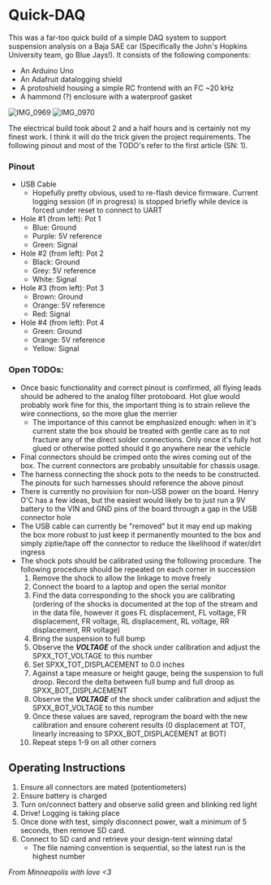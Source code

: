 # Quick-DAQ

This was a far-too quick build of a simple DAQ system to support suspension analysis on a Baja SAE car (Specifically the John's Hopkins University team, go Blue Jays!). It consists of the following components:
- An Arduino Uno
- An Adafruit datalogging shield
- A protoshield housing a simple RC frontend with an FC ~20 kHz
- A hammond (?) enclosure with a waterproof gasket  

![IMG_0969](https://user-images.githubusercontent.com/21182349/169952004-6e6a3786-f026-4905-a3f6-38cc38ba333e.JPEG)
![IMG_0970](https://user-images.githubusercontent.com/21182349/169952006-84fe9d98-78cb-4266-bde6-59bf2d5e0d51.JPEG)


The electrical build took about 2 and a half hours and is certainly not my finest work. I think it will do the trick given the project requirements. The following pinout and most of the TODO's refer to the first article (SN: 1). 

### Pinout
- USB Cable  
    - Hopefully pretty obvious, used to re-flash device firmware. Current logging session (if in progress) is stopped briefly while device is forced under reset to connect to UART
- Hole #1 (from left): Pot 1  
    - Blue: Ground
    - Purple: 5V reference
    - Green: Signal
- Hole #2 (from left): Pot 2  
    - Black: Ground
    - Grey: 5V reference
    - White: Signal
- Hole #3 (from left): Pot 3  
    - Brown: Ground
    - Orange: 5V reference
    - Red: Signal
- Hole #4 (from left): Pot 4  
    - Green: Ground
    - Orange: 5V reference
    - Yellow: Signal

### Open TODOs:
- Once basic functionality and correct pinout is confirmed, all flying leads should be adhered to the analog filter protoboard. Hot glue would probably work fine for this, the important thing is to strain relieve the wire connections, so the more glue the merrier
    - The importance of this cannot be emphasized enough: when in it's current state the box should be treated with gentle care as to not fracture any of the direct solder connections. Only once it's fully hot glued or otherwise potted should it go anywhere near the vehicle
- Final connectors should be crimped onto the wires coming out of the box. The current connectors are probably unsuitable for chassis usage.
- The harness connecting the shock pots to the needs to be constructed. The pinouts for such harnesses should reference the above pinout
- There is currently no provision for non-USB power on the board. Henry O'C has a few ideas, but the easiest would likely be to just run a 9V battery to the VIN and GND pins of the board through a gap in the USB connector hole
- The USB cable can currently be "removed" but it may end up making the box more robust to just keep it permanently mounted to the box and simply ziptie/tape off the connector to reduce the likelihood if water/dirt ingress
- The shock pots should be calibrated using the following procedure. The following procedure should be repeated on each corner in succession
    1. Remove the shock to allow the linkage to move freely
    2. Connect the board to a laptop and open the serial monitor
    3. Find the data corresponding to the shock you are calibrating (ordering of the shocks is documented at the top of the stream and in the data file, however it goes FL displacement, FL voltage, FR displacement, FR voltage, RL displacement, RL voltage, RR displacement, RR voltage)
    4. Bring the suspension to full bump
    5. Observe the ***VOLTAGE*** of the shock under calibration and adjust the SPXX_TOT_VOLTAGE to this number
    6. Set SPXX_TOT_DISPLACEMENT to 0.0 inches
    7. Against a tape measure or height gauge, being the suspension to full droop. Record the delta between full bump and full droop as SPXX_BOT_DISPLACEMENT
    8. Observe the ***VOLTAGE*** of the shock under calibration and adjust the SPXX_BOT_VOLTAGE to this number
    9. Once these values are saved, reprogram the board with the new calibration and ensure coherent results (0 displacement at TOT, linearly increasing to SPXX_BOT_DISPLACEMENT at BOT)
    10. Repeat steps 1-9 on all other corners

## Operating Instructions
1. Ensure all connectors are mated (potentiometers)
2. Ensure battery is charged
3. Turn on/connect battery and observe solid green and blinking red light
4. Drive! Logging is taking place
5. Once done with test, simply disconnect power, wait a minimum of 5 seconds, then remove SD card.
6. Connect to SD card and retrieve your design-tent winning data!
    - The file naming convention is sequential, so the latest run is the highest number

*From Minneapolis with love <3*
